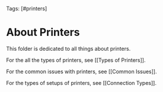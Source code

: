 Tags: [#printers]

# About Printers

This folder is dedicated to all things about printers.

For the all the types of printers, see [[Types of Printers]].

For the common issues with printers, see [[Common Issues]].

For the types of setups of printers, see [[Connection Types]].